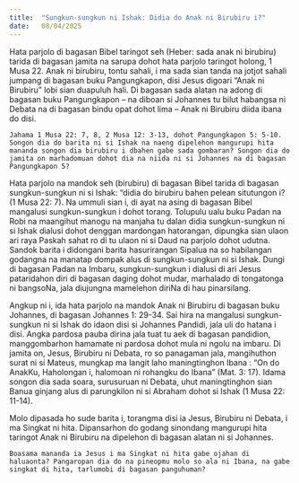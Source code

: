 ```yaml
---
title:  "Sungkun-sungkun ni Ishak: Didia do Anak ni Birubiru i?"
date:   08/04/2025
---
```


Hata parjolo di bagasan Bibel taringot seh (Heber: sada anak ni birubiru) tarida di bagasan jamita na sarupa dohot hata parjolo taringot holong, 1 Musa 22. Anak ni birubiru, tontu sahali, i ma sada sian tanda na jotjot sahali jumpang di bagasan buku Pangungkapon, disi Jesus digoari “Anak ni Birubiru” lobi sian duapuluh hali. Di bagasan sada alatan na adong di bagasan buku Pangungkapon – na diboan si Johannes tu bilut habangsa ni Debata na di bagasan bindu opat dohot lima – Anak ni Birubiru diida ibana do disi.

`Jahama 1 Musa 22: 7, 8, 2 Musa 12: 3-13, dohot Pangungkapon 5: 5-10. Songon dia do barita ni si Ishak na naeng dipelehon mangurupi hita mananda songon dia birubiru i dbahen gabe sada gombaran? Songon dia do jamita on marhadomuan dohot dia na niida ni si Johannes na di bagasan Pangungkapon 5?`

Hata parjolo na mandok seh (birubiru) di bagasan Bibel tarida di bagasan sungkun-sungkun ni si Ishak: “didia do birubiru bahen pelean situtungon i? (1 Musa 22: 7). Na ummuli sian i, di ayat na asing di bagasan Bibel mangalusi sungkun-sungkun i dohot torang. Tolupulu ualu buku Padan na Robi na maangihut manogu na manjaha tu dalan didia sungkun-sungkun ni si Ishak dialusi dohot denggan mardongan hatorangan, dipungka sian ulaon ari raya Paskah sahat ro di tu ulaon ni si Daud na parjolo dohot udutna. Sandok barita i didongani barita hasurirangan Sipalua na so habilangan godangna na manatap dompak alus di sungkun-sungkun ni si Ishak. Dungi di bagasan Padan na Imbaru, sungkun-sungkun i dialusi di ari Jesus pataridahon diri di bagasan daging dohot mudar, marhalado di tongatonga ni bangsoNa, jala diujungna mamelehon diriNa di hau pinarsilang.

Angkup ni i, ida hata parjolo na mandok Anak ni Birubiru di bagasan buku Johannes, di bagasan Johannes 1: 29-34. Sai hira na mangalusi sungkun-sungkun ni si Ishak do idaon disi si Johannes Pandidi, jala uli do hatana i disi. Angka pardosa pauba dirina jala tuat tu aek di bagasan pandidion, manggombarhon hamamate ni pardosa dohot mula ni ngolu na imbaru. Di jamita on, Jesus, Birubiru ni Debata, ro so panagaman jala, mangihuthon surat ni si Mateus, mungkap ma langit laho maningtinghon Ibana : “On do AnakKu, Haholongan i, halomoan ni rohangku do Ibana” (Mat. 3: 17). Idama songon dia sada soara, surusuruan ni Debata, uhut maningtinghon sian Banua ginjang alus di parungkilon ni si Abraham dohot si Ishak (1 Musa 22: 11-14).

Molo dipasada ho sude barita i, torangma disi ia Jesus, Birubiru ni Debata, i ma Singkat ni hita. Dipansarhon do godang sinondang mangurupi hita taringot Anak ni Birubiru na dipelehon di bagasan alatan ni si Johannes.

`Boasama mananda ia Jesus i ma Singkat ni hita gabe ojahan di haluaonta? Pangaropan dia do na pineopmu molo so ala ni Ibana, na gabe singkat di hita, tarlumobi di bagasan panguhuman?`